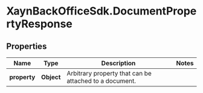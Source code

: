 # XaynBackOfficeSdk.DocumentPropertyResponse

## Properties

Name | Type | Description | Notes
------------ | ------------- | ------------- | -------------
**property** | **Object** | Arbitrary property that can be attached to a document. | 


